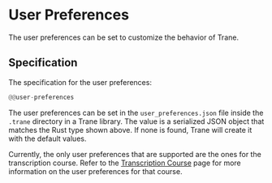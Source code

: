 # User Preferences

The user preferences can be set to customize the behavior of Trane.

## Specification

The specification for the user preferences:

```rust
@@user-preferences
```

The user preferences can be set in the `user_preferences.json` file inside the `.trane` directory in
a Trane library. The value is a serialized JSON object that matches the Rust type shown above. If
none is found, Trane will create it with the default values.

Currently, the only user preferences that are supported are the ones for the transcription course.
Refer to the [Transcription Course](./generated_courses/transcription.md) page for more information
on the user preferences for that course.
